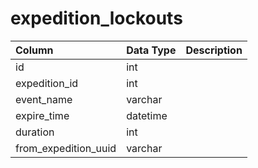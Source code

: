 # expedition_lockouts

| Column | Data Type | Description |
| :--- | :--- | :--- |
| id | int |  |
| expedition_id | int |  |
| event_name | varchar |  |
| expire_time | datetime |  |
| duration | int |  |
| from_expedition_uuid | varchar |  |

